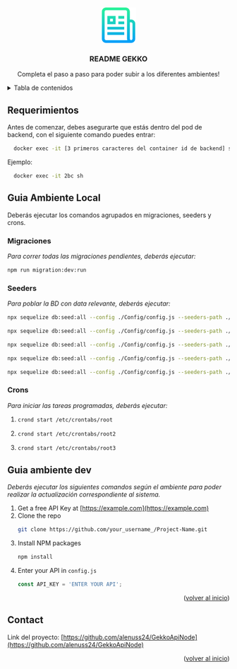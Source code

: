 <!-- Improved compatibility of volver al inicio link: See: https://github.com/othneildrew/Best-README-Template/pull/73 -->
<a name="readme-top"></a>
<!--
*** Thanks for checking out the Best-README-Template. If you have a suggestion
*** that would make this better, please fork the repo and create a pull request
*** or simply open an issue with the tag "enhancement".
*** Don't forget to give the project a star!
*** Thanks again! Now go create something AMAZING! :D
-->



<!-- PROJECT SHIELDS -->
<!--
*** I'm using markdown "reference style" links for readability.
*** Reference links are enclosed in brackets [ ] instead of parentheses ( ).
*** See the bottom of this document for the declaration of the reference variables
*** for contributors-url, forks-url, etc. This is an optional, concise syntax you may use.
*** https://www.markdownguide.org/basic-syntax/#reference-style-links
-->


<!-- PROJECT LOGO -->
<br />
<div align="center">
  <a href="https://github.com/othneildrew/Best-README-Template">
    <img src="images/logo.png" alt="Logo" width="80" height="80">
  </a>

  <h3 align="center">README GEKKO</h3>

  <p align="center">
    Completa el paso a paso para poder subir a los diferentes ambientes!
    <br />
  </p>
</div>



<!-- TABLE OF CONTENTS -->
<details>
  <summary>Tabla de contenidos</summary>
  <ol>
    <li>
      <a href="#requerimientos">Requerimientos</a>
    </li>
    <li>
      <a href="#guia-de-ambiente-local">Guía Ambiente Localhost</a>
      <ul>
        <li><a href="#prerequisites">Prerequisites</a></li>
        <li><a href="#installation">Installation</a></li>
      </ul>
      <a href="#guia-de-ambiente-dev">Guía Ambiente DEV</a>
      <ul>
        <li><a href="#prerequisites">Prerequisites</a></li>
        <li><a href="#installation">Installation</a></li>
      </ul>
    </li>
    <li><a href="#contact">Contact</a></li>
    <li><a href="#acknowledgments">Acknowledgments</a></li>
  </ol>
</details>

<!-- GETTING STARTED -->
## Requerimientos

Antes de comenzar, debes asegurarte que estás dentro del pod de backend, con el siguiente comando puedes entrar:
  ```sh
    docker exec -it [3 primeros caracteres del container id de backend] sh
  ```
Ejemplo:
  ```sh
    docker exec -it 2bc sh
  ```
## Guia Ambiente Local

Deberás ejecutar los comandos agrupados en migraciones, seeders y crons.

### Migraciones

_Para correr todas las migraciones pendientes, deberás ejecutar:_

```sh
npm run migration:dev:run
```

### Seeders

_Para poblar la BD con data relevante, deberás ejecutar:_

```sh
npx sequelize db:seed:all --config ./Config/config.js --seeders-path ./Seeder/20220617194751-insertUsers
```

```sh
npx sequelize db:seed:all --config ./Config/config.js --seeders-path ./Seeder/20220624031520-addPaymentMethod
```

```sh
npx sequelize db:seed:all --config ./Config/config.js --seeders-path ./Seeder/20220624032347-addServices
```

```sh
npx sequelize db:seed:all --config ./Config/config.js --seeders-path ./Seeder/20220624033813-addPrices
```

```sh
npx sequelize db:seed:all --config ./Config/config.js --seeders-path ./Seeder/20220729155730-insertManyTickets
```

### Crons

_Para iniciar las tareas programadas, deberás ejecutar:_

1. ```sh
   crond start /etc/crontabs/root
   ```

2. ```sh
   crond start /etc/crontabs/root2
   ```

3. ```sh
   crond start /etc/crontabs/root3
   ```
## Guia ambiente dev

_Deberás ejecutar los siguientes comandos según el ambiente para poder realizar la actualización correspondiente al sistema._

1. Get a free API Key at [https://example.com](https://example.com)
2. Clone the repo
   ```sh
   git clone https://github.com/your_username_/Project-Name.git
   ```
3. Install NPM packages
   ```sh
   npm install
   ```
4. Enter your API in `config.js`
   ```js
   const API_KEY = 'ENTER YOUR API';
   ```

<p align="right">(<a href="#readme-top">volver al inicio</a>)</p>

<!-- CONTACT -->
## Contact

Link del proyecto: [https://github.com/alenuss24/GekkoApiNode](https://github.com/alenuss24/GekkoApiNode)

<p align="right">(<a href="#readme-top">volver al inicio</a>)</p>


<!-- MARKDOWN LINKS & IMAGES -->
<!-- https://www.markdownguide.org/basic-syntax/#reference-style-links -->
[contributors-shield]: https://img.shields.io/github/contributors/othneildrew/Best-README-Template.svg?style=for-the-badge
[contributors-url]: https://github.com/othneildrew/Best-README-Template/graphs/contributors
[forks-shield]: https://img.shields.io/github/forks/othneildrew/Best-README-Template.svg?style=for-the-badge
[forks-url]: https://github.com/othneildrew/Best-README-Template/network/members
[stars-shield]: https://img.shields.io/github/stars/othneildrew/Best-README-Template.svg?style=for-the-badge
[stars-url]: https://github.com/othneildrew/Best-README-Template/stargazers
[issues-shield]: https://img.shields.io/github/issues/othneildrew/Best-README-Template.svg?style=for-the-badge
[issues-url]: https://github.com/othneildrew/Best-README-Template/issues
[license-shield]: https://img.shields.io/github/license/othneildrew/Best-README-Template.svg?style=for-the-badge
[license-url]: https://github.com/othneildrew/Best-README-Template/blob/master/LICENSE.txt
[linkedin-shield]: https://img.shields.io/badge/-LinkedIn-black.svg?style=for-the-badge&logo=linkedin&colorB=555
[linkedin-url]: https://linkedin.com/in/othneildrew
[product-screenshot]: images/screenshot.png
[Next.js]: https://img.shields.io/badge/next.js-000000?style=for-the-badge&logo=nextdotjs&logoColor=white
[Next-url]: https://nextjs.org/
[React.js]: https://img.shields.io/badge/React-20232A?style=for-the-badge&logo=react&logoColor=61DAFB
[React-url]: https://reactjs.org/
[Vue.js]: https://img.shields.io/badge/Vue.js-35495E?style=for-the-badge&logo=vuedotjs&logoColor=4FC08D
[Vue-url]: https://vuejs.org/
[Angular.io]: https://img.shields.io/badge/Angular-DD0031?style=for-the-badge&logo=angular&logoColor=white
[Angular-url]: https://angular.io/
[Svelte.dev]: https://img.shields.io/badge/Svelte-4A4A55?style=for-the-badge&logo=svelte&logoColor=FF3E00
[Svelte-url]: https://svelte.dev/
[Laravel.com]: https://img.shields.io/badge/Laravel-FF2D20?style=for-the-badge&logo=laravel&logoColor=white
[Laravel-url]: https://laravel.com
[Bootstrap.com]: https://img.shields.io/badge/Bootstrap-563D7C?style=for-the-badge&logo=bootstrap&logoColor=white
[Bootstrap-url]: https://getbootstrap.com
[JQuery.com]: https://img.shields.io/badge/jQuery-0769AD?style=for-the-badge&logo=jquery&logoColor=white
[JQuery-url]: https://jquery.com 
